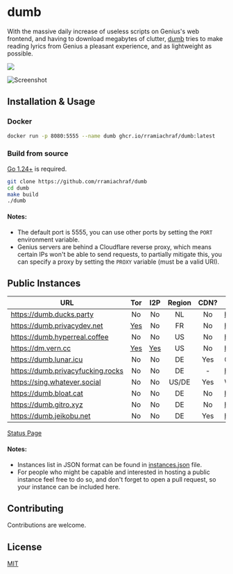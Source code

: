 # dumb
With the massive daily increase of useless scripts on Genius's web frontend, and having to download megabytes of clutter, [dumb](https://github.com/rramiachraf/dumb) tries to make reading lyrics from Genius a pleasant experience, and as lightweight as possible.

<a href="https://codeberg.org/rramiachraf/dumb"><img src="https://img.shields.io/badge/Codeberg-%232185d0" /></a>

![Screenshot](https://raw.githubusercontent.com/rramiachraf/dumb/main/screenshot.png)

## Installation & Usage
### Docker
```bash
docker run -p 8080:5555 --name dumb ghcr.io/rramiachraf/dumb:latest
```

### Build from source
[Go 1.24+](https://go.dev/dl) is required.
```bash
git clone https://github.com/rramiachraf/dumb
cd dumb
make build
./dumb
```

#### Notes:
- The default port is 5555, you can use other ports by setting the `PORT` environment variable.
- Genius servers are behind a Cloudflare reverse proxy, which means certain IPs won't be able to send requests, to partially mitigate this, you can specify a proxy by setting the `PROXY` variable (must be a valid URI).

## Public Instances
| URL | Tor | I2P | Region | CDN? | Operator |
| --- | :----: | :----: | :----: | :----: | --- |
| <https://dumb.ducks.party> | No | No | NL | No | https://ducks.party |
| <https://dumb.privacydev.net> | [Yes](http://dumb.g4c3eya4clenolymqbpgwz3q3tawoxw56yhzk4vugqrl6dtu3ejvhjid.onion) | No | FR | No | https://privacydev.net |
| <https://dumb.hyperreal.coffee> | No | No | US | No | https://hyperreal.coffee |
| <https://dm.vern.cc> | [Yes](http://dm.vernccvbvyi5qhfzyqengccj7lkove6bjot2xhh5kajhwvidqafczrad.onion) | [Yes](http://vernxpcpqi2y4uhu7to4rnjmyjjgzh3x3qxyzpmkhykefchkmleq.b32.i2p) | US | No | https://vern.cc |
| <https://dumb.lunar.icu> | No | No | DE | Yes | @MaximilianGT500 |
| <https://dumb.privacyfucking.rocks> | No | No | DE | - | https://privacyfucking.rocks |
| <https://sing.whatever.social> | No | No | US/DE | Yes | Whatever Social |
| <https://dumb.bloat.cat> | No | No | DE | No | https://bloat.cat |
| <https://dumb.gitro.xyz> | No | No | DE | No | https://gitro.xyz |
| <https://dumb.jeikobu.net> | No | No | DE | Yes | https://jeikobu.net |

[Status Page](https://github.com/rramiachraf/dumb-instances)

#### Notes:
- Instances list in JSON format can be found in [instances.json](instances.json) file.
- For people who might be capable and interested in hosting a public instance feel free to do so, and don't forget to open a pull request, so your instance can be included here.

## Contributing
Contributions are welcome.

## License
[MIT](https://github.com/rramiachraf/dumb/blob/main/LICENCE)

